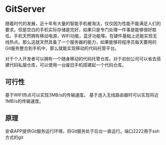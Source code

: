 # GitServer
随着时代的发展，近十年有大量的智能手机被淘汰，仅仅因为性能不能满足人们的要求。但是空白的手机实际存储是完好，如果只是专门处理一件事是能够很好胜任。手机天然拥有移动电源，WIFI功能，蓝牙功能等。在硬件基础上还能实现无线热点。那么这就天然具备了一个服务器的能力，如果能够将程序员每天要用的Git服务整合到手机中，那么就能实现移动的代码托管平台。

对于个人开发者可以拥有一个随身移动的代码托管仓库。对于初创公司可以省去搭建代码私服仓库，可以使用一台废旧手机搭建起一个代码仓库。

## 可行性
基于WIFI热点可以实现3MB/s的传输速度。
基于连入无线路由器时可以实现将近1MB/s的传输速度。
## 原理
安卓APP提供Git服务运行环境，将Git服务处于后台一直运行。端口2222用于ssh方式的git